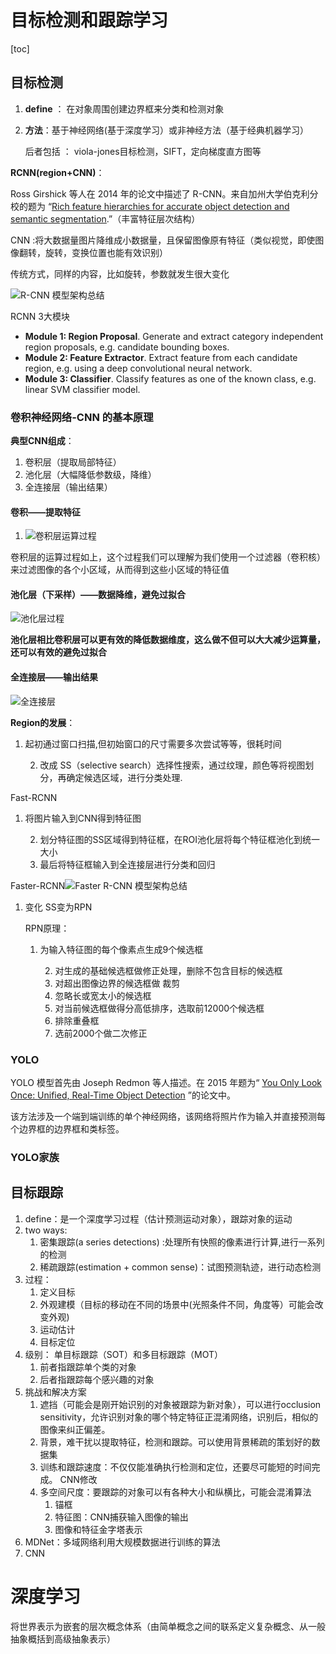 

# 目标检测和跟踪学习

[toc]



## 目标检测

1. **define** ： 在对象周围创建边界框来分类和检测对象

2. **方法**：基于神经网络(基于深度学习）或非神经方法（基于经典机器学习）

   后者包括 ： viola-jones目标检测，SIFT，定向梯度直方图等



**RCNN(region+CNN)**：

Ross Girshick 等人在 2014 年的论文中描述了 R-CNN。来自加州大学伯克利分校的题为 “[Rich feature hierarchies for accurate object detection and semantic segmentation](https://arxiv.org/abs/1311.2524).”（丰富特征层次结构）

CNN :将大数据量图片降维成小数据量，且保留图像原有特征（类似视觉，即使图像翻转，旋转，变换位置也能有效识别）

传统方式，同样的内容，比如旋转，参数就发生很大变化

![R-CNN 模型架构总结](https://machinelearningmastery.com/wp-content/uploads/2019/03/Summary-of-the-R-CNN-Model-Architecture.png)

RCNN 3大模块

- **Module 1: Region Proposal**. Generate and extract category independent region proposals, e.g. candidate bounding boxes.
- **Module 2: Feature Extractor**. Extract feature from each candidate region, e.g. using a deep convolutional neural network.
- **Module 3: Classifier**. Classify features as one of the known class, e.g. linear SVM classifier model.

### 卷积神经网络-CNN 的基本原理

**典型CNN组成**：

1. 卷积层（提取局部特征）
2. 池化层（大幅降低参数级，降维）
3. 全连接层（输出结果）





#### 卷积——提取特征

1. ![卷积层运算过程](https://easyai.tech/wp-content/uploads/2022/08/f144f-2019-06-19-juanji.gif)

卷积层的运算过程如上，这个过程我们可以理解为我们使用一个过滤器（卷积核）来过滤图像的各个小区域，从而得到这些小区域的特征值



#### 池化层（下采样）——数据降维，避免过拟合

![池化层过程](https://easyai.tech/wp-content/uploads/2022/08/3fd53-2019-06-19-chihua.gif)





**池化层相比卷积层可以更有效的降低数据维度，这么做不但可以大大减少运算量，还可以有效的避免过拟合**





#### 全连接层——输出结果

![全连接层](https://easyai.tech/wp-content/uploads/2022/08/c1a6d-2019-06-19-quanlianjie.png)



**Region的发展**：

1. 起初通过窗口扫描,但初始窗口的尺寸需要多次尝试等等，很耗时间 

 	2. 改成 SS（selective search）选择性搜索，通过纹理，颜色等将视图划分，再确定候选区域，进行分类处理.



Fast-RCNN

1. 将图片输入到CNN得到特征图

 	2. 划分特征图的SS区域得到特征框，在ROI池化层将每个特征框池化到统一大小
 	3. 最后将特征框输入到全连接层进行分类和回归

Faster-RCNN![Faster R-CNN 模型架构总结](https://machinelearningmastery.com/wp-content/uploads/2019/03/Summary-of-the-Faster-R-CNN-Model-Architecture.png)

1. 变化  SS变为RPN

   RPN原理：

   1. 为输入特征图的每个像素点生成9个候选框

    	2. 对生成的基础候选框做修正处理，删除不包含目标的候选框
    	3. 对超出图像边界的候选框做 裁剪
    	4. 忽略长或宽太小的候选框
    	5. 对当前候选框做得分高低排序，选取前12000个候选框
    	6. 排除重叠框
    	7. 选前2000个做二次修正

### YOLO

YOLO 模型首先由 Joseph Redmon 等人描述。在 2015 年题为“ [You Only Look Once: ](https://arxiv.org/abs/1506.02640)[Unified, Real-Time Object Detection](https://arxiv.org/abs/1506.02640) ”的论文中。

该方法涉及一个端到端训练的单个神经网络，该网络将照片作为输入并直接预测每个边界框的边界框和类标签。

### YOLO家族

## 目标跟踪

1. define：是一个深度学习过程（估计预测运动对象），跟踪对象的运动
2. two ways:
   1. 密集跟踪(a series detections) :处理所有快照的像素进行计算,进行一系列的检测
   2. 稀疏跟踪(estimation + common sense)：试图预测轨迹，进行动态检测
3. 过程：
   1. 定义目标
   2. 外观建模（目标的移动在不同的场景中(光照条件不同，角度等）可能会改变外观)
   3. 运动估计
   4. 目标定位
4. 级别： 单目标跟踪（SOT）和多目标跟踪（MOT）
    1. 前者指跟踪单个类的对象
    2. 后者指跟踪每个感兴趣的对象
5. 挑战和解决方案
   1. 遮挡（可能会是刚开始识别的对象被跟踪为新对象），可以进行occlusion sensitivity，允许识别对象的哪个特定特征正混淆网络，识别后，相似的图像来纠正偏差。
   2. 背景，难干扰以提取特征，检测和跟踪。可以使用背景稀疏的策划好的数据集
   3. 训练和跟踪速度：不仅仅能准确执行检测和定位，还要尽可能短的时间完成。 CNN修改
   4. 多空间尺度：要跟踪的对象可以有各种大小和纵横比，可能会混淆算法
      1. 锚框
      2. 特征图：CNN捕获输入图像的输出
      3. 图像和特征金字塔表示
6. MDNet：多域网络利用大规模数据进行训练的算法
7. CNN

# 深度学习

将世界表示为嵌套的层次概念体系（由简单概念之间的联系定义复杂概念、从一般抽象概括到高级抽象表示）
